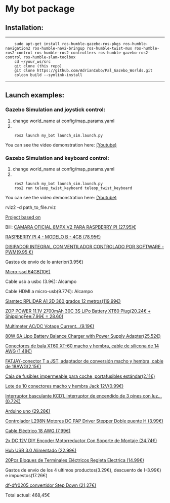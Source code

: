 # My bot package

## Installation:

---

```console
    sudo apt-get install ros-humble-gazebo-ros-pkgs ros-humble-navigation2 ros-humble-nav2-bringup ros-humble-twist-mux ros-humble-ros2-control ros-humble-ros2-controllers ros-humble-gazebo-ros2-control ros-humble-slam-toolbox
    cd ~/your_ws/src
    git clone (this repo)
    git clone https://github.com/AdrianCobo/Pal_Gazebo_Worlds.git
    colcon build --symlink-install
```

---

## Launch examples:

### Gazebo Simulation and joystick control:

1. change world_name at config/map_params.yaml
2.

```console
    ros2 launch my_bot launch_sim.launch.py
```

You can see the video demonstration here: [(Youtube)](https://youtu.be/H0Chc4LrjQw)

### Gazebo Simulation and keyboard control:

1. change world_name at config/map_params.yaml
2.

```console
    ros2 launch my_bot launch_sim.launch.py
    ros2 run teleop_twist_keyboard teleop_twist_keyboard
```

You can see the video demonstration here: [(Youtube)](https://youtu.be/-zVjHXezQI8)

rviz2 -d path_to_file.rviz

[Project based on](https://github.com/joshnewans/articubot_one)

Bill:
[CAMARA OFICIAL 8MPX V2 PARA RASPBERRY PI (27.95)€](https://www.tiendatec.es/raspberry-pi/camaras/236-camara-oficial-8mpx-v2-para-raspberry-pi-652508442112.html)

[RASPBERRY PI 4 - MODELO B - 4GB (78.95€)](https://www.tiendatec.es/raspberry-pi/gama-raspberry-pi/1100-raspberry-pi-4-modelo-b-4gb-765756931182.html)

[DISIPADOR INTEGRAL CON VENTILADOR CONTROLADO POR SOFTWARE - PWM(9.95 €)](https://www.tiendatec.es/raspberry-pi/accesorios/1980-disipador-integral-con-ventilador-controlado-por-software-pwm-8472496024945.html)

Gastos de envio de lo anterior(3.95€)

[Micro-ssd 64GB(10€)](https://www.elcorteingles.es/search/?s=microssd&hierarchy=&deep_search=&stype=text_box)

Cable usb a usbc (3.9€):
Alcampo

Cable HDMI a micro-usb(9.77€):
Alcampo

[Slamtec RPLIDAR A1 2D 360 grados 12 metros(119.99€)](https://www.amazon.es/Slamtec-RPLIDAR-esc%C3%A1ner-bst%C3%A1culos-navegaci%C3%B3n/dp/B07TJW5SXF)

[ZOP POWER 11.1V 2700mAh 30C 3S LiPo Battery XT60 Plug(20.24€ + ShippingFee:7.96€ = 28.60)](https://usa.banggood.com/ZOP-POWER-11_1V-2700mAh-30C-3S-LiPo-Battery-XT60-Plug-for-RC-Drone-p-1984639.html?cur_warehouse=CN)

[Multimeter AC/DC Votage Current...(9.19€)](https://usa.banggood.com/ANENG-SZ302-Digital-Multimeter-AC-or-DC-Votage-Current-Automatic-Tester-NCV-Detector-Resistance-Ohm-Ammeter-Capacitance-Meter-p-1975571.html?cur_warehouse=CN&ID=6287830)

[80W 6A Lipo Battery Balance Charger with Power Supply Adapter(25.52€)](https://usa.banggood.com/index.php?com=account&t=ordersDetail&ordersId=112329387&version=2&status=0)

[Conectores de bala XT60 XT-60 macho y hembra, cable de silicona de 14 AWG (1.48€)](https://es.aliexpress.com/item/1005003658392996.html?spm=a2g0o.order_list.order_list_main.5.192e194dBpok7U&gatewayAdapt=glo2esp)

[FATJAY-conector T a JST, adaptador de conversión macho y hembra, cable de 18AWG(2.15€)](https://es.aliexpress.com/item/32912278147.html?spm=a2g0o.order_list.order_list_main.10.192e194dBpok7U&gatewayAdapt=glo2esp)

[Caja de fusibles impermeable para coche, portafusibles estándar(2.11€)](https://es.aliexpress.com/item/1005003617756967.html?spm=a2g0o.order_list.order_list_main.15.192e194dBpok7U&gatewayAdapt=glo2esp)

[Lote de 10 conectores macho y hembra Jack 12V(0.99€)](https://es.aliexpress.com/item/1005004369381250.html?spm=a2g0o.order_list.order_list_main.20.192e194dBpok7U&gatewayAdapt=glo2esp)

[Interruptor basculante KCD1, interruptor de encendido de 3 pines con luz... (0.72€)](https://es.aliexpress.com/item/32957731774.html?spm=a2g0o.order_list.order_list_main.25.192e194dBpok7U&gatewayAdapt=glo2esp)

[Arduino uno (29.28€)](https://www.amazon.es/Arduino-UNO-A000066-microcontrolador-ATmega328/dp/B008GRTSV6/ref=sr_1_1_sspa?keywords=arduino+uno&qid=1688576294&s=electronics&sr=1-1-spons&sp_csd=d2lkZ2V0TmFtZT1zcF9hdGY&psc=1)

[Controlador L298N Motores DC PAP Driver Stepper Doble puente H (3.99€)](https://www.amazon.es/gp/product/B07YNR5KWP/ref=ppx_od_dt_b_asin_title_s00?ie=UTF8&psc=1)

[Cable Eléctrico 18 AWG (7,99€)](https://www.amazon.es/gp/product/B075M4VJ8J/ref=ppx_od_dt_b_asin_title_s01?ie=UTF8&psc=1)

[2x DC 12V DIY Encoder Motorreductor Con Soporte de Montaje (24.74€)](https://www.amazon.es/gp/product/B07WT22RNJ/ref=ppx_od_dt_b_asin_title_s00?ie=UTF8&psc=1)

[Hub USB 3.0 Alimentado (22.99€)](https://www.amazon.es/gp/product/B0BCPB7HQX/ref=ppx_od_dt_b_asin_title_s00?ie=UTF8&psc=1)

[20Pcs Bloques de Terminales Eléctricos Regleta Electrica (14.99€)](https://www.amazon.es/gp/product/B092RZR3LX/ref=ppx_od_dt_b_asin_title_s00?ie=UTF8&psc=1)

Gastos de envio de los 4 ultimos productos(3.29€), descuento de (-3.99€) e impuestos(17.26€)

[df-dfr0205 convertidor Step Down (21,27€)](https://www.amazon.es/gp/product/B07FS7SLCB/ref=ppx_od_dt_b_asin_title_s00?ie=UTF8&psc=1)

Total actual: 468,45€
